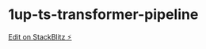 # 1up-ts-transformer-pipeline

[Edit on StackBlitz ⚡️](https://stackblitz.com/edit/1up-ts-transformer-pipeline)